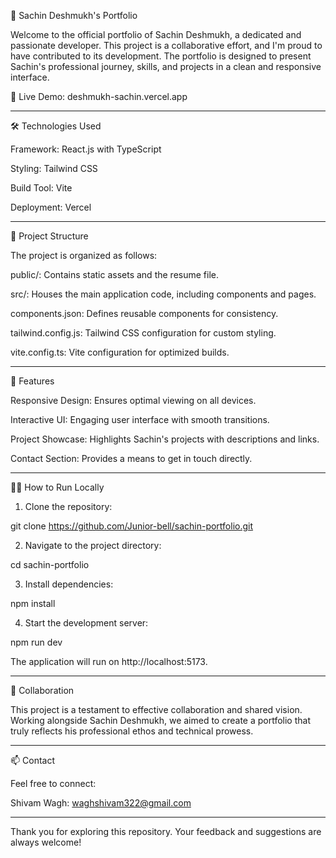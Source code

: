 🌟 Sachin Deshmukh's Portfolio

Welcome to the official portfolio of Sachin Deshmukh, a dedicated and passionate developer. This project is a collaborative effort, and I'm proud to have contributed to its development. The portfolio is designed to present Sachin's professional journey, skills, and projects in a clean and responsive interface.

🔗 Live Demo: deshmukh-sachin.vercel.app


---

🛠️ Technologies Used

Framework: React.js with TypeScript

Styling: Tailwind CSS

Build Tool: Vite

Deployment: Vercel 



---

📁 Project Structure

The project is organized as follows: 

public/: Contains static assets and the resume file.

src/: Houses the main application code, including components and pages.

components.json: Defines reusable components for consistency.

tailwind.config.js: Tailwind CSS configuration for custom styling.

vite.config.ts: Vite configuration for optimized builds. 



---

🚀 Features

Responsive Design: Ensures optimal viewing on all devices.

Interactive UI: Engaging user interface with smooth transitions.

Project Showcase: Highlights Sachin's projects with descriptions and links.

Contact Section: Provides a means to get in touch directly. 



---

🧑‍💻 How to Run Locally

1. Clone the repository:

git clone https://github.com/Junior-bell/sachin-portfolio.git


2. Navigate to the project directory:

cd sachin-portfolio


3. Install dependencies:

npm install


4. Start the development server:

npm run dev

The application will run on http://localhost:5173.




---

🤝 Collaboration

This project is a testament to effective collaboration and shared vision. Working alongside Sachin Deshmukh, we aimed to create a portfolio that truly reflects his professional ethos and technical prowess.


---

📫 Contact

Feel free to connect:


Shivam Wagh: waghshivam322@gmail.com



---

Thank you for exploring this repository. Your feedback and suggestions are always welcome!


